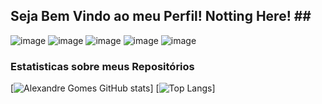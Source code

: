## Seja Bem Vindo ao meu Perfil! Notting Here! ##<br />
![image](https://img.shields.io/badge/Django-092E20?style=for-the-badge&logo=django&logoColor=green)
![image](https://img.shields.io/badge/HTML5-E34F26?style=for-the-badge&logo=html5&logoColor=white)
![image](https://img.shields.io/badge/CSS3-1572B6?style=for-the-badge&logo=css3&logoColor=white)
![image](https://img.shields.io/badge/Flutter-02569B?style=for-the-badge&logo=flutter&logoColor=white)
![image](https://img.shields.io/badge/Python-FFD43B?style=for-the-badge&logo=python&logoColor=blue)

### Estatisticas sobre meus Repositórios ###

[![Alexandre Gomes GitHub stats](https://github-readme-stats.vercel.app/api/index/?username=Al3xandreG0mes&layout=compact&langs_count=7&theme=dark)]
[![Top Langs](https://github-readme-stats.vercel.app/api/top-langs/?username=Al3xandreG0mes&layout=compact&langs_count=7&theme=dark)]

